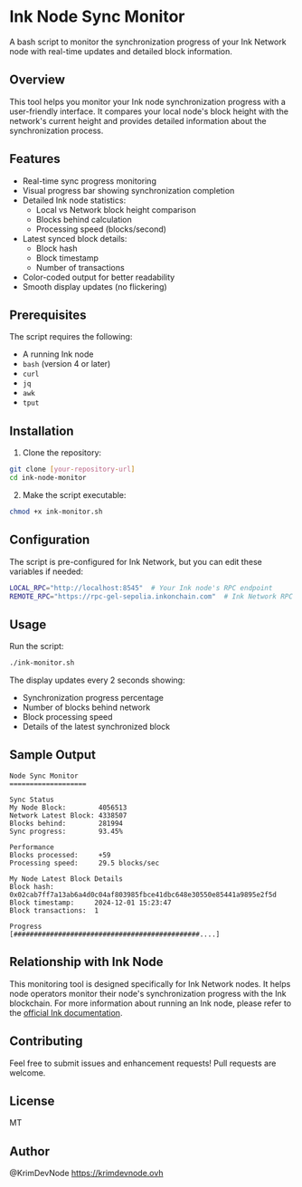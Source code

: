# Ink Node Sync Monitor

A bash script to monitor the synchronization progress of your Ink Network node with real-time updates and detailed block information.

## Overview

This tool helps you monitor your Ink node synchronization progress with a user-friendly interface. It compares your local node's block height with the network's current height and provides detailed information about the synchronization process.

## Features

- Real-time sync progress monitoring
- Visual progress bar showing synchronization completion
- Detailed Ink node statistics:
  - Local vs Network block height comparison
  - Blocks behind calculation
  - Processing speed (blocks/second)
- Latest synced block details:
  - Block hash
  - Block timestamp
  - Number of transactions
- Color-coded output for better readability
- Smooth display updates (no flickering)

## Prerequisites

The script requires the following:
- A running Ink node
- `bash` (version 4 or later)
- `curl`
- `jq`
- `awk`
- `tput`

## Installation

1. Clone the repository:
```bash
git clone [your-repository-url]
cd ink-node-monitor
```

2. Make the script executable:
```bash
chmod +x ink-monitor.sh
```

## Configuration

The script is pre-configured for Ink Network, but you can edit these variables if needed:

```bash
LOCAL_RPC="http://localhost:8545"  # Your Ink node's RPC endpoint
REMOTE_RPC="https://rpc-gel-sepolia.inkonchain.com"  # Ink Network RPC endpoint
```

## Usage

Run the script:

```bash
./ink-monitor.sh
```

The display updates every 2 seconds showing:
- Synchronization progress percentage
- Number of blocks behind network
- Block processing speed
- Details of the latest synchronized block

## Sample Output

```
Node Sync Monitor
===================

Sync Status
My Node Block:        4056513
Network Latest Block: 4338507
Blocks behind:        281994
Sync progress:        93.45%

Performance
Blocks processed:     +59
Processing speed:     29.5 blocks/sec

My Node Latest Block Details
Block hash:          0x02cab7ff7a13ab6a4d0c04af803985fbce41dbc648e30550e85441a9895e2f5d
Block timestamp:     2024-12-01 15:23:47
Block transactions:  1

Progress
[##############################################....]
```

## Relationship with Ink Node

This monitoring tool is designed specifically for Ink Network nodes. It helps node operators monitor their node's synchronization progress with the Ink blockchain. For more information about running an Ink node, please refer to the [official Ink documentation](https://docs.inkonchain.com).

## Contributing

Feel free to submit issues and enhancement requests! Pull requests are welcome.

## License

MT

## Author
@KrimDevNode
https://krimdevnode.ovh

